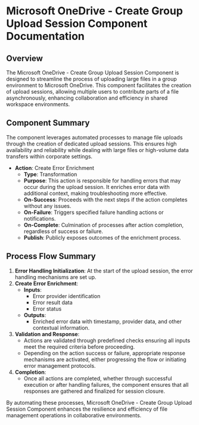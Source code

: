 # Microsoft OneDrive - Create Group Upload Session Component Documentation

## Overview
The Microsoft OneDrive - Create Group Upload Session Component is designed to streamline the process of uploading large files in a group environment to Microsoft OneDrive. This component facilitates the creation of upload sessions, allowing multiple users to contribute parts of a file asynchronously, enhancing collaboration and efficiency in shared workspace environments.

## Component Summary
The component leverages automated processes to manage file uploads through the creation of dedicated upload sessions. This ensures high availability and reliability while dealing with large files or high-volume data transfers within corporate settings.

- **Action**: Create Error Enrichment
  - **Type**: Transformation
  - **Purpose**: This action is responsible for handling errors that may occur during the upload session. It enriches error data with additional context, making troubleshooting more effective.
  - **On-Success**: Proceeds with the next steps if the action completes without any issues.
  - **On-Failure**: Triggers specified failure handling actions or notifications.
  - **On-Complete**: Culmination of processes after action completion, regardless of success or failure.
  - **Publish**: Publicly exposes outcomes of the enrichment process.

## Process Flow Summary
1. **Error Handling Initialization**: At the start of the upload session, the error handling mechanisms are set up.
2. **Create Error Enrichment**:
   - **Inputs**:
     - Error provider identification
     - Error result data
     - Error status
   - **Outputs**:
     - Enriched error data with timestamp, provider data, and other contextual information.
3. **Validation and Response**:
   - Actions are validated through predefined checks ensuring all inputs meet the required criteria before proceeding.
   - Depending on the action success or failure, appropriate response mechanisms are activated, either progressing the flow or initiating error management protocols.
4. **Completion**:
   - Once all actions are completed, whether through successful execution or after handling failures, the component ensures that all responses are gathered and finalized for session closure.

By automating these processes, Microsoft OneDrive - Create Group Upload Session Component enhances the resilience and efficiency of file management operations in collaborative environments.

